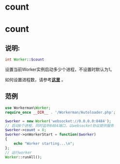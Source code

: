 # count

# count

## 说明:


```php 
int Worker::$count

```
设置当前Worker实例启动多少个进程，不设置时默认为1。

如何设置进程数，请参考[**这里**](315230) 。

## 范例


```php 
use Workerman\Worker;
require_once __DIR__ . '/Workerman/Autoloader.php';

$worker = new Worker('websocket://0.0.0.0:8484');
// 启动8个进程，同时监听8484端口，以websocket协议提供服务
$worker->count = 8;
$worker->onWorkerStart = function($worker)
{
    echo "Worker starting...\n";
};
// 运行worker
Worker::runAll();

```